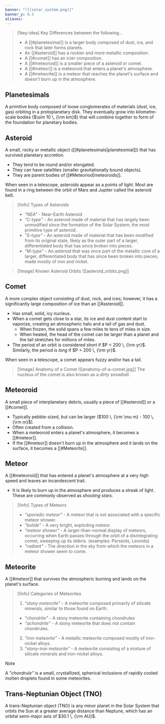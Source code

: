 ```yaml
---
banner: "![[solar_system.png]]"
banner_y: 0.5
aliases:
---
```


> [!key-idea] Key Differences between the following...
> - A [[#planetesimal]] is a larger body composed of dust, ice, and rock that later forms planets.
> - An [[#asteroid]] has a rockier and more metallic composition.
> - A [[#comet]] has an icier composition.
> - A [[#meteoroid]] is a smaller piece of a asteroid or comet.
> - A [[#meteor]] is a meteoroid that enters a planet's atmosphere.
> - A [[#meteorite]] is a meteor that reaches the planet's surface and doesn't burn up in the atmosphere.

## Planetesimals

A primitive body composed of loose conglomerates of materials (dust, ice, gas) orbiting in a protoplanetary disk. They eventually grow into kilometre-scale bodies ($\sim 10 \, {\rm km}$) that will combine together to form of the foundation for planetary bodies.

## Asteroid

A small, rocky or metallic object ([[#planetesimals|planetesmial]]) that has survived planetary accretion.
- They tend to be round and/or elongated.
- They can have satellites (smaller gravitationally bound objects).
- They are parent bodies of [[#Meteoriod|meteoroids]].

When seen in a telescope, asteroids appear as a points of light. Most are found in a ring between the orbit of Mars and Jupiter called the asteroid belt.

> [!info] Types of Asteroids
> - *"NEA"* - Near-Earth Asteroid
> - *"C-type"* - An asteroid made of material that has largely been unmodified since the formation of the Solar System; the most primitive type of asteroid.
> - *"S-type"* - An asteroid made of material that has been modified from its original state, likely as the outer part of a larger, differentiated body that has since broken into pieces.
> - *"M-type"* - An asteroid that was once part of the metallic core of a larger, differentiated body that has since been broken into pieces; made mostly of iron and nickel.

> [!image] Known Asteroid Orbits
> ![[asteroid_orbits.png]]

## Comet

A more complex object consisting of dust, rock, and ices; however, it has a significantly large composition of ice than an [[#asteroid]].
- Has small, solid, icy nucleus.
- When a comet gets close to a star, its ice and dust content start to vaporize, creating an atmospheric halo and a tail of gas and dust.
	- When frozen, the solid spans a few miles to tens of miles in size.
	- When heated, the head of the comet can be larger than a planet and the tail stretches for millions of miles.
- The period of an orbit is considered *short* if $P < 200 \, {\rm yr}$. Similarly, the period is *long* if $P > 200 \, {\rm yr}$.

When seen in a telescope, a comet appears fuzzy and/or has a tail.


> [!image] Anatomy of a Comet
> ![[anatomy-of-a-comet.jpg]]
> The nucleus of the comet is also known as a *dirty snowball.*

## Meteoroid

A small piece of interplanetary debris, usually a piece of [[#asteroid]] or a [[#comet]].
- Typically pebble-sized, but can be larger ($100 \, {\rm \mu m}  - 100 \, {\rm m}$).
- Often created from a collision.
- When a meteoroid enters a planet's atmosphere, it becomes a [[#meteor]].
- If the [[#meteor]] doesn't burn up in the atmosphere and it lands on the surface, it becomes a [[#Meteorite]].

## Meteor

A [[#meteoroid]] that has entered a planet's atmosphere at a very high speed and leaves an incandescent trail. 
- It is likely to burn up in the atmosphere and produces a streak of light. These are commonly observed as *shooting stars*.

> [!info] Types of Meteors
> - *"sporadic meteor"* - A meteor that is not associated with a specific meteor shower.
> - *"bolide"* - A very bright, exploding meteor.		
> - *"meteor shower"* - A larger-than-normal display of meteors, occurring when Earth passes through the orbit of a disintegrating comet, sweeping up its debris. (examples: Perseids, Leonids)
> - *"radiant"* - The direction in the sky from which the meteors in a meteor shower seem to come.

## Meteorite

A [[#meteor]] that survives the atmospheric burning and lands on the planet's surface.

> [!info] Categories of Meteorites
> 1. *"stony meteorite"* - A meteorite composed primarily of silicate minerals, similar to those found on Earth.
> 	- *"chondrite"* - A stony meteorite containing chondrules
> 	- *"achondrite"* - A stony meteorite that does not contain chondrules.
> 2. *"iron meteorite"* - A metallic meteorite composed mostly of iron-nickel alloys.
> 3. *"stony-iron meteorite"* - A meteorite consisting of a mixture of silicate minerals and iron-nickel alloys.

> [!note]  
> A *"chondrule"* is a small, crystallized, spherical inclusions of rapidly cooled molten droplets found in some meteorites.

## Trans-Neptunian Object (TNO)

A trans-Neptunian object (TNO) is any minor planet in the Solar System that orbits the Sun at a greater average distance than Neptune, which has an orbital semi-major axis of $30.1 \, {\rm AU}$.
